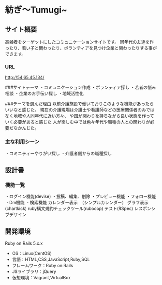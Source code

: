 # 紡ぎ〜Tumugi~

## サイト概要
高齢者をターゲットにしたコミュニケーションサイトです。
同年代の友達を作ったり、若い子と関わったり、ボランティアを見つけ企業と関わったりする事ができます。


### URL
http://54.65.45.134/

###サイトテーマ
・コミュニケーション作成
・ボランティア探し
・若者の悩み相談
・企業のお手伝い探し
・地域活性化

###テーマを選んだ理由
以前介護施設で働いておりこのような機能があったらいいなと感じた。
現在の介護現場は介護士や看護師などの医療関係者のみではなく地域や人同年代に近い方々、
や国が関わりを持ちながら良い状態を作っていく必要があると感じた
人が楽しむ中では色々年代や職種の人との関わりが必要だなかんじた。

### 主な利用シーン
・コミニティーやりがい探し
・介護者側からの職種探し

## 設計書


### 機能一覧
・ログイン機能(devise)
・投稿、編集、削除
・プレビュー機能
・フォロー機能
・Dm機能
・検索機能
カレンダー表示　（シンプルカレンダー）
グラフ表示(chartkick)
ruby構文規約チェックツール(rubocop)
テスト(RSpec)
レスポンシブデザイン

## 開発環境
Ruby on Rails 5.x.x









- OS：Linux(CentOS)
- 言語：HTML,CSS,JavaScript,Ruby,SQL
- フレームワーク：Ruby on Rails
- JSライブラリ：jQuery
- 仮想環境：Vagrant,VirtualBox
